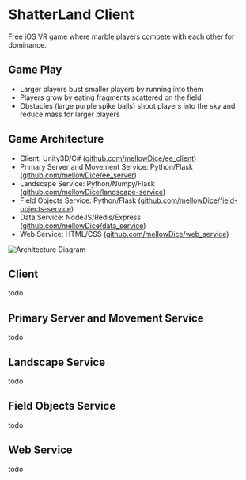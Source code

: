 # ShatterLand Client

Free iOS VR game where marble players compete with each other for dominance.


## Game Play

 * Larger players bust smaller players by running into them
 * Players grow by eating fragments scattered on the field
 * Obstacles (large purple spike balls) shoot players into the sky and reduce mass for larger players


## Game Architecture
* Client: Unity3D/C#  ([github.com/mellowDice/ee_client](https://github.com/mellowDice/ee_client))
* Primary Server and Movement Service: Python/Flask ([github.com/mellowDice/ee_server](https://github.com/mellowDice/ee_server))
* Landscape Service: Python/Numpy/Flask ([github.com/mellowDice/landscape-service](https://github.com/mellowDice/landscape-service))
* Field Objects Service: Python/Flask ([github.com/mellowDice/field-objects-service](https://github.com/mellowDice/field-objects-service))
* Data Service: NodeJS/Redis/Express ([github.com/mellowDice/data_service](https://github.com/mellowDice/data_service))
* Web Service: HTML/CSS ([github.com/mellowDice/web_service](https://github.com/mellowDice/web_service))

![Architecture Diagram](https://github.com/mellowDice/ee_diagrams/blob/master/Architecture%20Diagram.jpg?raw=true)


## Client
todo


## Primary Server and Movement Service
todo

## Landscape Service
todo

## Field Objects Service
todo

## Web Service
todo
